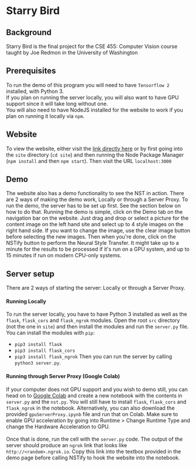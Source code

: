 # Starry Bird
## Background
Starry Bird is the final project for the CSE 455: Computer Vision course taught by Joe Redmon in the University of Washington

## Prerequisites
To run the demo of this program you will need to have `Tensorflow 2` installed, with Python 3.
<br/>
If you plan on running the server locally, you will also want to have GPU support since it will take long without one.
<br/>
You will also need to have NodeJS installed for the website to work if you plan on running it locally via `npm`.

## Website
To view the website, either visit the [link directly here](https://bellaroseee.github.io/starry-bird/) or by
first going into the `site` directory (`cd site`) and then running the Node Package Manager (`npm install` and then `npm start`). Then visit
the URL `localhost:3000`

## Demo
The website also has a demo functionality to see the NST in action. There are 2 ways of making the demo work, Locally or through a Server Proxy.
To run the demo, the server has to be set up first. See the section below on how to do that. 
Running the demo is simple, click on the Demo tab on the navigation bar on the website. 
Just drag and drop or select a picture for the content image on the left hand site and select up to 4 style images on the right hand side.
If you want to change the image, use the clear image button before selecting the new images.
Then when you're done, click on the NSTify button to perform the Neural Style Transfer. It might take up to a minute for the results to be processed if it's run
on a GPU system, and up to 15 minutes if run on modern CPU-only systems.

## Server setup
There are 2 ways of starting the server: Locally or through a Server Proxy.

#### Running Locally
To run the server locally, you have to have Python 3 installed as well as the `flask`, `flask_cors` and `flask_ngrok` modules.
Open the root `src` directory (not the one in `site`) and then install the modules and run the `server.py` file.
You can install the modules with `pip`:
- `pip3 install flask`
- `pip3 install flask_cors`
- `pip3 install flask_ngrok`
Then you can run the server by calling `python3 server.py`.

#### Running through Server Proxy (Google Colab)
If your computer does not GPU support and you wish to demo still, you can head on to [Google Colab](http://colab.research.google.com/)
and create a new notebook with the contents in `server.py` and the `nst.py`. You will still have to install `flask`, `flask_cors` and `flask_ngrok` in the notebook.
Alternatively, you can also download the provided `gpuServerProxy.ipynb` file and run that on Colab.
Make sure to enable GPU acceleration by going into Runtime > Change Runtime Type and change the Hardware Acceleration to GPU.
<br/><br/>
Once that is done, run the cell with the `server.py` code. The output of the server should produce an `ngrok` link that looks like `http://<random>.ngrok.io`. Copy this link
into the textbox provided in the demo page before calling NSTify to hook the website into the notebook.
